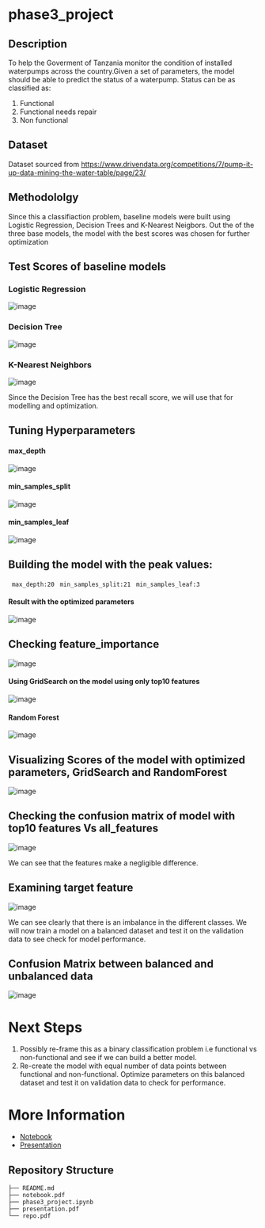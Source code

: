 # phase3_project

## Description
  To help the Goverment of Tanzania monitor the condition of installed waterpumps across the country.Given a set of parameters, the model should be able to     predict the status of a waterpump. Status can be as classified as:

1. Functional
2. Functional needs repair
3. Non functional
  
## Dataset
  Dataset sourced from https://www.drivendata.org/competitions/7/pump-it-up-data-mining-the-water-table/page/23/
  
## Methodololgy
  Since this a classifiaction problem, baseline models were built using Logistic Regression, Decision Trees and K-Nearest Neigbors.
  Out the of the three base models, the model with the best scores was chosen for further optimization
  
 ## Test Scores of baseline models
  ### Logistic Regression
  ![image](https://user-images.githubusercontent.com/108379254/208484416-838282c6-ea68-4da8-86d2-0bde4eb17042.png)

### Decision Tree
  ![image](https://user-images.githubusercontent.com/108379254/208484595-c9373c90-6920-463f-af8a-42b33aac592d.png)

### K-Nearest Neighbors
  ![image](https://user-images.githubusercontent.com/108379254/208484682-64f01323-9ff8-4d90-a0e8-5258a2ec7968.png)
  
  Since the Decision Tree has the best recall score, we will use that for modelling and optimization.
  
 ## Tuning Hyperparameters
  #### max_depth
  ![image](https://user-images.githubusercontent.com/108379254/208558657-1db67aa9-92b6-4938-a5a0-d14a32ab7c88.png)

  #### min_samples_split
  ![image](https://user-images.githubusercontent.com/108379254/208558728-9246d916-5087-4348-9958-7804f0637386.png)

  #### min_samples_leaf
  ![image](https://user-images.githubusercontent.com/108379254/208558776-4d86a064-9b9b-44c3-aeaf-526efc745092.png)


## Building the model with the peak values: 
 ` max_depth:20`
 ` min_samples_split:21`
 ` min_samples_leaf:3`
 
 #### Result with the optimized parameters
 ![image](https://user-images.githubusercontent.com/108379254/208558949-49c71cdd-2bf4-48b1-afc3-8f5af0a47a40.png)

## Checking feature_importance
![image](https://user-images.githubusercontent.com/108379254/208559008-5b8b0795-9771-46a0-9c7a-585a2ae68c18.png)

#### Using GridSearch on the model using only top10 features
![image](https://user-images.githubusercontent.com/108379254/208559091-9fed5cc8-6b97-42e6-9a25-c00302b92e39.png)

#### Random Forest
![image](https://user-images.githubusercontent.com/108379254/208559136-8694b7f7-007e-48c1-922b-c8d2a4941b03.png)


## Visualizing Scores of the model with optimized parameters, GridSearch and RandomForest
![image](https://user-images.githubusercontent.com/108379254/208559170-a368a12e-ce10-41e5-9a88-a82e1cdea3ae.png)


## Checking the confusion matrix of model with top10 features Vs all_features
![image](https://user-images.githubusercontent.com/108379254/208559334-bee72be7-f4b6-4655-a4f3-4ac1842dde2e.png)


We can see that the features make a negligible difference.

## Examining target feature
![image](https://user-images.githubusercontent.com/108379254/208487444-ba86e765-b029-4a20-8935-9892ad24e2b0.png)

We can see clearly that there is an imbalance in the different classes.
We will now train a model on a balanced dataset and test it on the validation data to see check for model performance.

## Confusion Matrix between balanced and unbalanced data
![image](https://user-images.githubusercontent.com/108379254/208559440-0e82e9e8-0fb7-4b1b-9a4f-96afb4f7b6b1.png)

# Next Steps
1. Possibly re-frame this as a binary classification problem i.e functional vs non-functional and see if we can build a better model. 
2. Re-create the model with equal number of data points between functional and non-functional. Optimize parameters on this balanced dataset and test it on validation data to check for performance.

# More Information
 - [Notebook](phase3_project.ipynb)
 - [Presentation](presentation.pdf)

## Repository Structure

```
├── README.md
├── notebook.pdf
├── phase3_project.ipynb
├── presentation.pdf
└── repo.pdf
```


